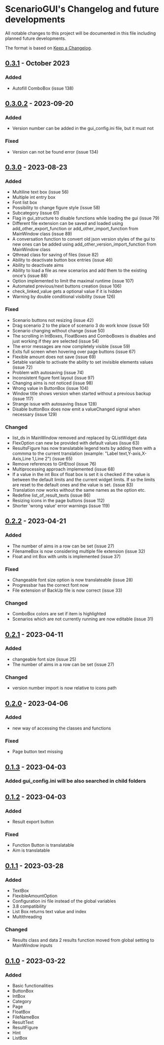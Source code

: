 # ScenarioGUI's Changelog and future developments
All notable changes to this project will be documented in this file including planned future developments.

The format is based on [Keep a Changelog](https://keepachangelog.com/en/1.0.0/).

## [0.3.1] - October 2023

### Added
- Autofill ComboBox (issue 138)

## [0.3.0.2] - 2023-09-20

### Added
- Version number can be added in the gui_config.ini file, but it must not

### Fixed 
- Version can not be found error (issue 134)

## [0.3.0] - 2023-08-23

### Added
- Multiline text box (issue 56)
- Multiple int entry box
- Font list box
- Possibility to change figure style (issue 58) 
- Subcategory (issue 61)
- Flag in gui_structure to disable functions while loading the gui (issue 79)
- Different file extension can be saved and loaded using add_other_export_function or add_other_import_function from MainWindow class (issue 89)
- A conversation function to convert old json version styles of the gui to new ones can be added using add_other_version_import_function from MainWindow class
- Qthread class for saving of files (issue 82)
- Ability to deactivate button box entries (issue 46)
- Ability to deactivate aims
- Ability to load a file as new scenarios and add them to the existing once's (issue 88)
- Option implemented to limit the maximal runtime (issue 107)
- Automated previous/next buttons creation (issue 106)
- check_linked_value gets a optional value if it is hidden
- Warning by double conditional visibility (issue 126)

### Fixed
- Scenario buttons not resizing (issue 42)
- Drag scenario 2 to the place of scenario 3 do work know (issue 50)
- Scenario changing without change (issue 50)
- The scrolling in IntBoxes, FloatBoxes and ComboBoxes is disables and just working if they are selected (issue 54)
- The error messages are now completely visible (issue 59)
- Exits full screen when hovering over page buttons (issue 67)
- Flexible amount does not save (issue 69)
- Setable variable to activate the ability to set invisible elements values (issue 72)
- Problem with autosaving (issue 74)
- Inconsistent figure font layout (issue 97)
- Changing aims is not noticed (issue 98)
- Wrong value in ButtonBox (issue 104)
- Window title shows version when started without a previous backup (issue 117)
- Strange issue with autosaving (Issue 128)
- Disable buttonBox does now emit a valueChanged signal when necessary (issue 129)

### Changed
- list_ds in MainWindow removed and replaced by QListWidget data
- FlexOption can new be provided with default values (issue 63)
- ResultsFigure has now translatable legend texts by adding them with a commma to the current translation (example: "Label text,Y-axis,X-Axis,Line 1,Line 2") 
  (issue 65)
- Remove references to GHEtool (issue 76)
- Multiprocessing approach implemented (issue 68)
- If a value in the int Box of float box is set it is checked if the value is between the default limits and the current widget limits. If so the limits 
  are reset to the default ones and the value is set. (issue 83)
- Translation now works without the same names as the option etc.
- Redefine list_of_result_texts (issue 86)
- Resizing icons in the page buttons (issue 112)
- Shorter 'wrong value' error warnings (issue 119)

## [0.2.2] - 2023-04-21

### Added
- The number of aims in a row can be set (issue 27)
- FilenameBox is now considering multiple file extension (issue 32)
- Float and int Box with units is implemented (issue 37)

### Fixed
- Changeable font size option is now translateable (issue 28)
- Progressbar has the correct font now
- File extension of BackUp file is now correct (issue 33)

### Changed
- ComboBox colors are set if item is highlighted
- Scenarios which are not currently running are now editable (issue 31)

## [0.2.1] - 2023-04-11

### Added
- changeable font size (issue 25)
- The number of aims in a row can be set (issue 27)

### Changed
- version number import is now relative to icons path

## [0.2.0] - 2023-04-06

### Added 
- new way of accessing the classes and functions

### Fixed
- Page button text missing

## [0.1.3] - 2023-04-03

### Added gui_config.ini will be also searched in child folders

## [0.1.2] - 2023-04-03

### Added 
- Result export button

### Fixed
- Function Button is translatable
- Aim is translatable

## [0.1.1] - 2023-03-28

### Added
- TextBox
- FlexibleAmountOption
- Configuration ini file instead of the global variables
- 3.8 compatibility
- List Box returns text value and index
- Multithreading

### Changed
- Results class and data 2 results function moved from global setting to MainWindow inputs

## [0.1.0] - 2023-03-22

### Added
- Basic functionalities
- ButtonBox
- IntBox
- Category
- Page
- FloatBox
- FileNameBox
- ResultText
- ResultFigure
- Hint
- ListBox

[0.3.1]: https://github.com/tblanke/ScenarioGUI/compare/v0.3.0.2...main
[0.3.0.2]: https://github.com/tblanke/ScenarioGUI/compare/v0.3.0...v0.3.0.2
[0.3.0]: https://github.com/tblanke/ScenarioGUI/compare/v0.2.2...v0.3.0
[0.2.2]: https://github.com/tblanke/ScenarioGUI/compare/v0.2.1...v0.2.2
[0.2.1]: https://github.com/tblanke/ScenarioGUI/compare/v0.2.0...v0.2.1
[0.2.0]: https://github.com/tblanke/ScenarioGUI/compare/v0.1.3...v0.2.0
[0.1.3]: https://github.com/tblanke/ScenarioGUI/compare/v0.1.2...v0.1.3
[0.1.2]: https://github.com/tblanke/ScenarioGUI/compare/v0.1.1...v0.1.2
[0.1.1]: https://github.com/tblanke/ScenarioGUI/compare/v0.1.0...v0.1.1
[0.1.0]: https://github.com/tblanke/ScenarioGUI/releases/tag/v0.1.0
